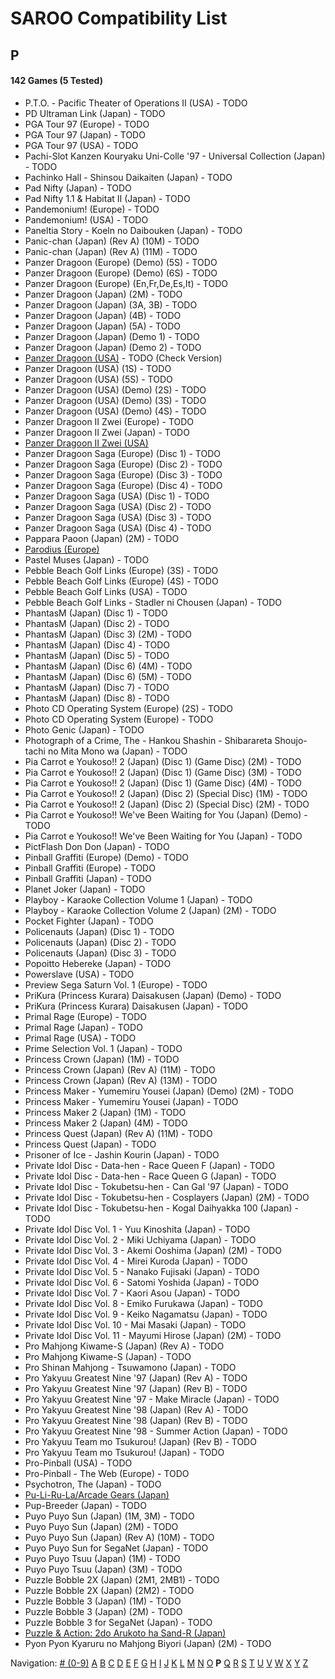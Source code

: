 # SAROO Compatibility List

## P

#### 142 Games (5 Tested)

- P.T.O. - Pacific Theater of Operations II (USA) - TODO
- PD Ultraman Link (Japan) - TODO
- PGA Tour 97 (Europe) - TODO
- PGA Tour 97 (Japan) - TODO
- PGA Tour 97 (USA) - TODO
- Pachi-Slot Kanzen Kouryaku Uni-Colle '97 - Universal Collection (Japan) - TODO
- Pachinko Hall - Shinsou Daikaiten (Japan) - TODO
- Pad Nifty (Japan) - TODO
- Pad Nifty 1.1 & Habitat II (Japan) - TODO
- Pandemonium! (Europe) - TODO
- Pandemonium! (USA) - TODO
- Paneltia Story - Koeln no Daibouken (Japan) - TODO
- Panic-chan (Japan) (Rev A) (10M) - TODO
- Panic-chan (Japan) (Rev A) (11M) - TODO
- Panzer Dragoon (Europe) (Demo) (5S) - TODO
- Panzer Dragoon (Europe) (Demo) (6S) - TODO
- Panzer Dragoon (Europe) (En,Fr,De,Es,It) - TODO
- Panzer Dragoon (Japan) (2M) - TODO
- Panzer Dragoon (Japan) (3A, 3B) - TODO
- Panzer Dragoon (Japan) (4B) - TODO
- Panzer Dragoon (Japan) (5A) - TODO
- Panzer Dragoon (Japan) (Demo 1) - TODO
- Panzer Dragoon (Japan) (Demo 2) - TODO
- [Panzer Dragoon (USA)](../Regions/USA/MK-81009/01/README.md) - TODO (Check Version)
- Panzer Dragoon (USA) (1S) - TODO
- Panzer Dragoon (USA) (5S) - TODO
- Panzer Dragoon (USA) (Demo) (2S) - TODO
- Panzer Dragoon (USA) (Demo) (3S) - TODO
- Panzer Dragoon (USA) (Demo) (4S) - TODO
- Panzer Dragoon II Zwei (Europe) - TODO
- Panzer Dragoon II Zwei (Japan) - TODO
- [Panzer Dragoon II Zwei (USA)](../Regions/USA/MK-81022/01/README.md)
- Panzer Dragoon Saga (Europe) (Disc 1) - TODO
- Panzer Dragoon Saga (Europe) (Disc 2) - TODO
- Panzer Dragoon Saga (Europe) (Disc 3) - TODO
- Panzer Dragoon Saga (Europe) (Disc 4) - TODO
- Panzer Dragoon Saga (USA) (Disc 1) - TODO
- Panzer Dragoon Saga (USA) (Disc 2) - TODO
- Panzer Dragoon Saga (USA) (Disc 3) - TODO
- Panzer Dragoon Saga (USA) (Disc 4) - TODO
- Pappara Paoon (Japan) (2M) - TODO
- [Parodius (Europe)](../Regions/Europe/T-9501H-50/01/README.md)
- Pastel Muses (Japan) - TODO
- Pebble Beach Golf Links (Europe) (3S) - TODO
- Pebble Beach Golf Links (Europe) (4S) - TODO
- Pebble Beach Golf Links (USA) - TODO
- Pebble Beach Golf Links - Stadler ni Chousen (Japan) - TODO
- PhantasM (Japan) (Disc 1) - TODO
- PhantasM (Japan) (Disc 2) - TODO
- PhantasM (Japan) (Disc 3) (2M) - TODO
- PhantasM (Japan) (Disc 4) - TODO
- PhantasM (Japan) (Disc 5) - TODO
- PhantasM (Japan) (Disc 6) (4M) - TODO
- PhantasM (Japan) (Disc 6) (5M) - TODO
- PhantasM (Japan) (Disc 7) - TODO
- PhantasM (Japan) (Disc 8) - TODO
- Photo CD Operating System (Europe) (2S) - TODO
- Photo CD Operating System (Europe) - TODO
- Photo Genic (Japan) - TODO
- Photograph of a Crime, The - Hankou Shashin - Shibarareta Shoujo-tachi no Mita Mono wa (Japan) - TODO
- Pia Carrot e Youkoso!! 2 (Japan) (Disc 1) (Game Disc) (2M) - TODO
- Pia Carrot e Youkoso!! 2 (Japan) (Disc 1) (Game Disc) (3M) - TODO
- Pia Carrot e Youkoso!! 2 (Japan) (Disc 1) (Game Disc) (4M) - TODO
- Pia Carrot e Youkoso!! 2 (Japan) (Disc 2) (Special Disc) (1M) - TODO
- Pia Carrot e Youkoso!! 2 (Japan) (Disc 2) (Special Disc) (2M) - TODO
- Pia Carrot e Youkoso!! We've Been Waiting for You (Japan) (Demo) - TODO
- Pia Carrot e Youkoso!! We've Been Waiting for You (Japan) - TODO
- PictFlash Don Don (Japan) - TODO
- Pinball Graffiti (Europe) (Demo) - TODO
- Pinball Graffiti (Europe) - TODO
- Pinball Graffiti (Japan) - TODO
- Planet Joker (Japan) - TODO
- Playboy - Karaoke Collection Volume 1 (Japan) - TODO
- Playboy - Karaoke Collection Volume 2 (Japan) (2M) - TODO
- Pocket Fighter (Japan) - TODO
- Policenauts (Japan) (Disc 1) - TODO
- Policenauts (Japan) (Disc 2) - TODO
- Policenauts (Japan) (Disc 3) - TODO
- Popoitto Hebereke (Japan) - TODO
- Powerslave (USA) - TODO
- Preview Sega Saturn Vol. 1 (Europe) - TODO
- PriKura (Princess Kurara) Daisakusen (Japan) (Demo) - TODO
- PriKura (Princess Kurara) Daisakusen (Japan) - TODO
- Primal Rage (Europe) - TODO
- Primal Rage (Japan) - TODO
- Primal Rage (USA) - TODO
- Prime Selection Vol. 1 (Japan) - TODO
- Princess Crown (Japan) (1M) - TODO
- Princess Crown (Japan) (Rev A) (11M) - TODO
- Princess Crown (Japan) (Rev A) (13M) - TODO
- Princess Maker - Yumemiru Yousei (Japan) (Demo) (2M) - TODO
- Princess Maker - Yumemiru Yousei (Japan) - TODO
- Princess Maker 2 (Japan) (1M) - TODO
- Princess Maker 2 (Japan) (4M) - TODO
- Princess Quest (Japan) (Rev A) (11M) - TODO
- Princess Quest (Japan) - TODO
- Prisoner of Ice - Jashin Kourin (Japan) - TODO
- Private Idol Disc - Data-hen - Race Queen F (Japan) - TODO
- Private Idol Disc - Data-hen - Race Queen G (Japan) - TODO
- Private Idol Disc - Tokubetsu-hen - Can Gal '97 (Japan) - TODO
- Private Idol Disc - Tokubetsu-hen - Cosplayers (Japan) (2M) - TODO
- Private Idol Disc - Tokubetsu-hen - Kogal Daihyakka 100 (Japan) - TODO
- Private Idol Disc Vol. 1 - Yuu Kinoshita (Japan) - TODO
- Private Idol Disc Vol. 2 - Miki Uchiyama (Japan) - TODO
- Private Idol Disc Vol. 3 - Akemi Ooshima (Japan) (2M) - TODO
- Private Idol Disc Vol. 4 - Mirei Kuroda (Japan) - TODO
- Private Idol Disc Vol. 5 - Nanako Fujisaki (Japan) - TODO
- Private Idol Disc Vol. 6 - Satomi Yoshida (Japan) - TODO
- Private Idol Disc Vol. 7 - Kaori Asou (Japan) - TODO
- Private Idol Disc Vol. 8 - Emiko Furukawa (Japan) - TODO
- Private Idol Disc Vol. 9 - Keiko Nagamatsu (Japan) - TODO
- Private Idol Disc Vol. 10 - Mai Masaki (Japan) - TODO
- Private Idol Disc Vol. 11 - Mayumi Hirose (Japan) (2M) - TODO
- Pro Mahjong Kiwame-S (Japan) (Rev A) - TODO
- Pro Mahjong Kiwame-S (Japan) - TODO
- Pro Shinan Mahjong - Tsuwamono (Japan) - TODO
- Pro Yakyuu Greatest Nine '97 (Japan) (Rev A) - TODO
- Pro Yakyuu Greatest Nine '97 (Japan) (Rev B) - TODO
- Pro Yakyuu Greatest Nine '97 - Make Miracle (Japan) - TODO
- Pro Yakyuu Greatest Nine '98 (Japan) (Rev A) - TODO
- Pro Yakyuu Greatest Nine '98 (Japan) (Rev B) - TODO
- Pro Yakyuu Greatest Nine '98 - Summer Action (Japan) - TODO
- Pro Yakyuu Team mo Tsukurou! (Japan) (Rev B) - TODO
- Pro Yakyuu Team mo Tsukurou! (Japan) - TODO
- Pro-Pinball (USA) - TODO
- Pro-Pinball - The Web (Europe) - TODO
- Psychotron, The (Japan) - TODO
- [Pu-Li-Ru-La/Arcade Gears (Japan)](../Regions/Japan/T-26106G/01/README.md)
- Pup-Breeder (Japan) - TODO
- Puyo Puyo Sun (Japan) (1M, 3M) - TODO
- Puyo Puyo Sun (Japan) (2M) - TODO
- Puyo Puyo Sun (Japan) (Rev A) (10M) - TODO
- Puyo Puyo Sun for SegaNet (Japan) - TODO
- Puyo Puyo Tsuu (Japan) (1M) - TODO
- Puyo Puyo Tsuu (Japan) (3M) - TODO
- Puzzle Bobble 2X (Japan) (2M1, 2MB1) - TODO
- Puzzle Bobble 2X (Japan) (2M2) - TODO
- Puzzle Bobble 3 (Japan) (1M) - TODO
- Puzzle Bobble 3 (Japan) (2M) - TODO
- Puzzle Bobble 3 for SegaNet (Japan) - TODO
- [Puzzle & Action: 2do Arukoto ha Sand-R (Japan)](../Regions/Japan/T-6802G/01/README.md)
- Pyon Pyon Kyaruru no Mahjong Biyori (Japan) (2M) - TODO

Navigation:
[# (0-9)](./09.md) [A](./A.md) [B](./B.md) [C](./C.md) [D](./D.md) [E](./E.md) [F](./F.md) [G](./G.md) [H](./H.md) [I](./I.md) [J](./J.md) [K](./K.md) [L](./L.md) [M](./M.md) [N](./N.md) [O](./O.md) **P** [Q](./Q.md) [R](./R.md) [S](./S.md) [T](./T.md) [U](./U.md) [V](./V.md) [W](./W.md) [X](./X.md) [Y](./Y.md) [Z](./Z.md)
